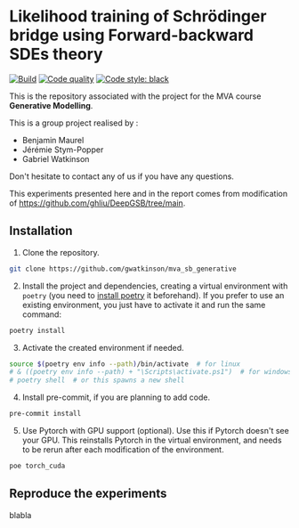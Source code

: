 # Likelihood training of Schrödinger bridge using Forward-backward SDEs theory

[![Build](https://github.com/gwatkinson/mva_snlp_canine/actions/workflows/main.yml/badge.svg)](https://github.com/gwatkinson/mva_snlp_canine/actions/workflows/main.yml)
[![Code quality](https://github.com/gwatkinson/mva_snlp_canine/actions/workflows/quality.yml/badge.svg)](https://github.com/gwatkinson/mva_snlp_canine/actions/workflows/quality.yml)
[![Code style: black](https://img.shields.io/badge/code%20style-black-000000.svg)](https://github.com/psf/black)

This is the repository associated with the project for the MVA course __Generative Modelling__.

This is a group project realised by :

* Benjamin Maurel
* Jérémie Stym-Popper
* Gabriel Watkinson

Don't hesitate to contact any of us if you have any questions.

This experiments presented here and in the report comes from modification of https://github.com/ghliu/DeepGSB/tree/main. 

## Installation

1. Clone the repository.
```bash
git clone https://github.com/gwatkinson/mva_sb_generative
```

2. Install the project and dependencies, creating a virtual environment with `poetry` (you need to [install poetry](https://python-poetry.org/docs/#installation) it beforehand). If you prefer to use an existing environment, you just have to activate it and run the same command:
```bash
poetry install
```

3. Activate the created environment if needed.
```bash
source $(poetry env info --path)/bin/activate  # for linux
# & ((poetry env info --path) + "\Scripts\activate.ps1")  # for windows powershell
# poetry shell  # or this spawns a new shell
```

4. Install pre-commit, if you are planning to add code.
```bash
pre-commit install
```

5. Use Pytorch with GPU support (optional). Use this if Pytorch doesn't see your GPU. This reinstalls Pytorch in the virtual environment, and needs to be rerun after each modification of the environment.
```bash
poe torch_cuda
```

## Reproduce the experiments

blabla
